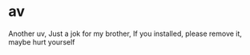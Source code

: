 # av

Another uv, Just a jok for my brother, If you installed, please remove it, maybe hurt yourself
